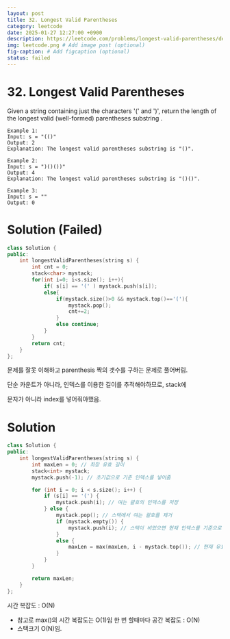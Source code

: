 ```yaml
---
layout: post
title: 32. Longest Valid Parentheses
category: leetcode
date: 2025-01-27 12:27:00 +0900
description: https://leetcode.com/problems/longest-valid-parentheses/description/?envType=company&envId=google&favoriteSlug=google-thirty-days
img: leetcode.png # Add image post (optional)
fig-caption: # Add figcaption (optional)
status: failed
---
```


# 32. Longest Valid Parentheses

Given a string containing just the characters '(' and ')', return the length of the longest valid (well-formed) parentheses 
substring
.

 
```
Example 1:
Input: s = "(()"
Output: 2
Explanation: The longest valid parentheses substring is "()".
```

```
Example 2:
Input: s = ")()())"
Output: 4
Explanation: The longest valid parentheses substring is "()()".
```

```
Example 3:
Input: s = ""
Output: 0
```


# Solution (Failed)
```cpp
class Solution {
public:
    int longestValidParentheses(string s) {
        int cnt = 0;
        stack<char> mystack;
        for(int i=0; i<s.size(); i++){
            if( s[i] == '(' ) mystack.push(s[i]);
            else{
                if(mystack.size()>0 && mystack.top()=='('){
                    mystack.pop();
                    cnt+=2;
                } 
                else continue;
            }
        }
        return cnt;
    }
};
```

문제를 잘못 이해하고 parenthesis 짝의 갯수를 구하는 문제로 풀어버림.

단순 카운트가 아니라, 인덱스를 이용한 길이를 추적해야하므로, stack에 

문자가 아니라 index를 넣어줘야했음. 



# Solution
```cpp
class Solution {
public:
    int longestValidParentheses(string s) {
        int maxLen = 0; // 최장 유효 길이
        stack<int> mystack;
        mystack.push(-1); // 초기값으로 기준 인덱스를 넣어줌

        for (int i = 0; i < s.size(); i++) {
            if (s[i] == '(') {
                mystack.push(i); // 여는 괄호의 인덱스를 저장
            } else {
                mystack.pop(); // 스택에서 여는 괄호를 제거
                if (mystack.empty()) {
                    mystack.push(i); // 스택이 비었으면 현재 인덱스를 기준으로 갱신
                } 
                else {
                    maxLen = max(maxLen, i - mystack.top()); // 현재 유효한 길이를 계산
                }
            }
        }

        return maxLen;
    }
};
```

시간 복잡도 : O(N)
- 참고로 max()의 시간 복잡도는 O(1)임 한 번 할때마다 
공간 복잡도 : O(N)
- 스택크기 O(N)임.